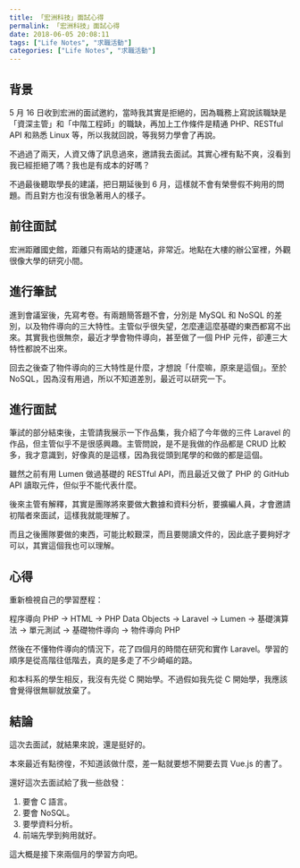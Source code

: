 ```yaml
---
title: 「宏洲科技」面試心得
permalink: 「宏洲科技」面試心得
date: 2018-06-05 20:08:11
tags: ["Life Notes", "求職活動"]
categories: ["Life Notes", "求職活動"]
---
```


## 背景

5 月 16 日收到宏洲的面試邀約，當時我其實是拒絕的，因為職務上寫說該職缺是「資深主管」和「中階工程師」的職缺，再加上工作條件是精通 PHP、RESTful API 和熟悉 Linux 等，所以我就回說，等我努力學會了再說。

不過過了兩天，人資又傳了訊息過來，邀請我去面試。其實心裡有點不爽，沒看到我已經拒絕了嗎？我也是有成本的好嗎？

不過最後聽取學長的建議，把日期延後到 6 月，這樣就不會有榮譽假不夠用的問題。而且對方也沒有很急著用人的樣子。

## 前往面試

宏洲距離國史館，距離只有兩站的捷運站，非常近。地點在大樓的辦公室裡，外觀很像大學的研究小間。

## 進行筆試

進到會議室後，先寫考卷。有兩題簡答題不會，分別是 MySQL 和 NoSQL 的差別，以及物件導向的三大特性。主管似乎很失望，怎麼連這麼基礎的東西都寫不出來。其實我也很無奈，最近才學會物件導向，甚至做了一個 PHP 元件，卻連三大特性都說不出來。

回去之後查了物件導向的三大特性是什麼，才想說「什麼嘛，原來是這個」。至於 NoSQL，因為沒有用過，所以不知道差別，最近可以研究一下。

## 進行面試

筆試的部分結束後，主管請我展示一下作品集，我介紹了今年做的三件 Laravel 的作品，但主管似乎不是很感興趣。主管問說，是不是我做的作品都是 CRUD 比較多，我才意識到，好像真的是這樣，因為我從頭到尾學的和做的都是這個。

雖然之前有用 Lumen 做過基礎的 RESTful API，而且最近又做了 PHP 的 GitHub API 讀取元件，但似乎不能代表什麼。

後來主管有解釋，其實是團隊將來要做大數據和資料分析，要擴編人員，才會邀請初階者來面試，這樣我就能理解了。

而且之後團隊要做的東西，可能比較艱深，而且要閱讀文件的，因此底子要夠好才可以，其實這個我也可以理解。

## 心得

重新檢視自己的學習歷程：

程序導向 PHP → HTML → PHP Data Objects → Laravel → Lumen →
基礎演算法 → 單元測試 → 基礎物件導向 → 物件導向 PHP

然後在不懂物件導向的情況下，花了四個月的時間在研究和實作 Laravel。學習的順序是從高階往低階去，真的是多走了不少崎嶇的路。

和本科系的學生相反，我沒有先從 C 開始學。不過假如我先從 C 開始學，我應該會覺得很無聊就放棄了。

## 結論

這次去面試，就結果來說，還是挺好的。

本來最近有點徬徨，不知道該做什麼，差一點就要想不開要去買 Vue.js 的書了。

還好這次去面試給了我一些啟發：

1. 要會 C 語言。
2. 要會 NoSQL。
3. 要學資料分析。
4. 前端先學到夠用就好。

這大概是接下來兩個月的學習方向吧。

